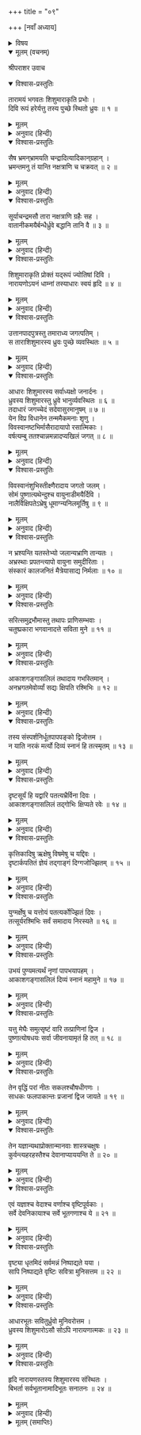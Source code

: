 +++
title = "०९"

+++
[नवाँ अध्याय]



<details><summary>विषय</summary>

ज्योतिश्चक्र और शिशुमारचक्र
</details>


<details open><summary>मूलम् (वचनम्)</summary>

श्रीपराशर उवाच
</details>

<details open><summary>विश्वास-प्रस्तुतिः</summary>

तारामयं भगवतः शिशुमाराकृति प्रभोः ।  
दिवि रूपं हरेर्यत्तु तस्य पुच्छे स्थितो ध्रुवः ॥ १ ॥
</details>

<details><summary>मूलम्</summary>

तारामयं भगवतः शिशुमाराकृति प्रभोः ।  
दिवि रूपं हरेर्यत्तु तस्य पुच्छे स्थितो ध्रुवः ॥ १ ॥
</details>

<details><summary>अनुवाद (हिन्दी)</summary>

श्रीपराशरजी बोले—आकाशमें भगवान‍् विष्णुका जो शिशुमार (गिरगिट अथवा गोधा)-के समान आकारवाला तारामय स्वरूप देखा जाता है, उसके पुच्छ-भागमें ध्रुव अवस्थित है ॥ १ ॥
</details>

<details open><summary>विश्वास-प्रस्तुतिः</summary>

सैष भ्रमन‍्भ्रामयति चन्द्रादित्यादिकान‍्ग्रहान् ।  
भ्रमन्तमनु तं यान्ति नक्षत्राणि च चक्रवत् ॥ २ ॥
</details>

<details><summary>मूलम्</summary>

सैष भ्रमन‍्भ्रामयति चन्द्रादित्यादिकान‍्ग्रहान् ।  
भ्रमन्तमनु तं यान्ति नक्षत्राणि च चक्रवत् ॥ २ ॥
</details>

<details><summary>अनुवाद (हिन्दी)</summary>

यह ध्रुव स्वयं घूमता हुआ चन्द्रमा और सूर्य आदि ग्रहोंको घुमाता है । उस भ्रमणशील ध्रुवके साथ नक्षत्रगण भी चक्रके समान घूमते रहते हैं ॥ २ ॥
</details>

<details open><summary>विश्वास-प्रस्तुतिः</summary>

सूर्याचन्द्रमसौ तारा नक्षत्राणि ग्रहैः सह ।  
वातानीकमयैर्बन्धैर्ध्रुवे बद्धानि तानि वै ॥ ३ ॥
</details>

<details><summary>मूलम्</summary>

सूर्याचन्द्रमसौ तारा नक्षत्राणि ग्रहैः सह ।  
वातानीकमयैर्बन्धैर्ध्रुवे बद्धानि तानि वै ॥ ३ ॥
</details>

<details><summary>अनुवाद (हिन्दी)</summary>

सूर्य, चन्द्रमा, तारे, नक्षत्र और अन्यान्य समस्त ग्रहगण वायु-मण्डलमयी डोरीसे ध्रुवके साथ बँधे हुए हैं ॥ ३ ॥
</details>

<details open><summary>विश्वास-प्रस्तुतिः</summary>

शिशुमाराकृति प्रोक्तं यद्‍रूपं ज्योतिषां दिवि ।  
नारायणोऽयनं धाम्नां तस्याधारः स्वयं हृदि ॥ ४ ॥
</details>

<details><summary>मूलम्</summary>

शिशुमाराकृति प्रोक्तं यद्‍रूपं ज्योतिषां दिवि ।  
नारायणोऽयनं धाम्नां तस्याधारः स्वयं हृदि ॥ ४ ॥
</details>

<details><summary>अनुवाद (हिन्दी)</summary>

मैंने तुमसे आकाशमें ग्रहगणके जिस शिशुमार-स्वरूपका वर्णन किया है, अनन्त तेजके आश्रय स्वयं भगवान‍् नारायण ही उसके हृदयस्थित आधार हैं ॥ ४ ॥
</details>

<details open><summary>विश्वास-प्रस्तुतिः</summary>

उत्तानपादपुत्रस्तु तमाराध्य जगत्पतिम् ।  
स ताराशिशुमारस्य ध्रुवः पुच्छे व्यवस्थितः ॥ ५ ॥
</details>

<details><summary>मूलम्</summary>

उत्तानपादपुत्रस्तु तमाराध्य जगत्पतिम् ।  
स ताराशिशुमारस्य ध्रुवः पुच्छे व्यवस्थितः ॥ ५ ॥
</details>

<details><summary>अनुवाद (हिन्दी)</summary>

उत्तानपादके पुत्र ध्रुवने उन जगत्पतिकी आराधना करके तारामय शिशुमारके पुच्छस्थानमें स्थिति प्राप्त की है ॥ ५ ॥
</details>

<details open><summary>विश्वास-प्रस्तुतिः</summary>

आधारः शिशुमारस्य सर्वाध्यक्षो जनार्दनः ।  
ध्रुवस्य शिशुमारस्तु ध्रुवे भानुर्व्यवस्थितः ॥ ६ ॥  
तदाधारं जगच्चेदं सदेवासुरमानुषम् ॥ ७ ॥  
येन विप्र विधानेन तन्ममैकमनाः शृणु ।  
विवस्वानष्टभिर्मासैरादायापो रसात्मिकाः ।  
वर्षत्यम्बु ततश्चान्नमन्नादप्यखिलं जगत् ॥ ८ ॥
</details>

<details><summary>मूलम्</summary>

आधारः शिशुमारस्य सर्वाध्यक्षो जनार्दनः ।  
ध्रुवस्य शिशुमारस्तु ध्रुवे भानुर्व्यवस्थितः ॥ ६ ॥  
तदाधारं जगच्चेदं सदेवासुरमानुषम् ॥ ७ ॥  
येन विप्र विधानेन तन्ममैकमनाः शृणु ।  
विवस्वानष्टभिर्मासैरादायापो रसात्मिकाः ।  
वर्षत्यम्बु ततश्चान्नमन्नादप्यखिलं जगत् ॥ ८ ॥
</details>

<details><summary>अनुवाद (हिन्दी)</summary>

शिशुमारके आधार सर्वेश्वर श्रीनारायण हैं, शिशुमार ध्रुवका आश्रय है और ध्रुवमें सूर्यदेव स्थित हैं तथा हे विप्र! जिस प्रकार देव, असुर और मनुष्यादिके सहित यह सम्पूर्ण जगत् सूर्यके आश्रित है, वह तुम एकाग्र होकर सुनो । सूर्य आठ मासतक अपनी किरणोंसे छः रसोंसे युक्त जलको ग्रहण करके उसे चार महीनोंमें बरसा देता है उससे अन्नकी उत्पत्ति होती है और अन्नहीसे सम्पूर्ण जगत् पोषित होता है ॥ ६—८ ॥
</details>

<details open><summary>विश्वास-प्रस्तुतिः</summary>

विवस्वानंशुभिस्तीक्ष्णैरादाय जगतो जलम् ।  
सोमं पुष्णात्यथेन्दुश्च वायुनाडीमयैर्दिवि ।  
नालैर्विक्षिपतेऽभ्रेषु धूमाग्न्यनिलमूर्तिषु ॥ ९ ॥
</details>

<details><summary>मूलम्</summary>

विवस्वानंशुभिस्तीक्ष्णैरादाय जगतो जलम् ।  
सोमं पुष्णात्यथेन्दुश्च वायुनाडीमयैर्दिवि ।  
नालैर्विक्षिपतेऽभ्रेषु धूमाग्न्यनिलमूर्तिषु ॥ ९ ॥
</details>

<details><summary>अनुवाद (हिन्दी)</summary>

सूर्य अपनी तीक्ष्ण रश्मियोंसे संसारका जल खींचकर उससे चन्द्रमाका पोषण करता है और चन्द्रमा आकाशमें वायुमयी नाड़ियोंके मार्गसे उसे धूम, अग्नि और वायुमय मेघोंमें पहुँचा देता है ॥ ९ ॥
</details>

<details open><summary>विश्वास-प्रस्तुतिः</summary>

न भ्रश्यन्ति यतस्तेभ्यो जलान्यभ्राणि तान्यतः ।  
अभ्रस्थाः प्रपतन्त्यापो वायुना समुदीरिताः ।  
संस्कारं कालजनितं मैत्रेयासाद्य निर्मलाः ॥ १० ॥
</details>

<details><summary>मूलम्</summary>

न भ्रश्यन्ति यतस्तेभ्यो जलान्यभ्राणि तान्यतः ।  
अभ्रस्थाः प्रपतन्त्यापो वायुना समुदीरिताः ।  
संस्कारं कालजनितं मैत्रेयासाद्य निर्मलाः ॥ १० ॥
</details>

<details><summary>अनुवाद (हिन्दी)</summary>

यह चन्द्रमाद्वारा प्राप्त जल मेघोंसे तुरन्त ही भ्रष्ट नहीं होता इसलिये ‘अभ्र’ कहलाता है । हे मैत्रेय! कालजनित संस्कारके प्राप्त होनेपर यह अभ्रस्थ जल निर्मल होकर वायुकी प्रेरणासे पृथिवीपर बरसने लगता है ॥ १० ॥
</details>

<details open><summary>विश्वास-प्रस्तुतिः</summary>

सरित्समुद्रभौमास्तु तथापः प्राणिसम्भवाः ।  
चतुष्प्रकारा भगवानादत्ते सविता मुने ॥ ११ ॥
</details>

<details><summary>मूलम्</summary>

सरित्समुद्रभौमास्तु तथापः प्राणिसम्भवाः ।  
चतुष्प्रकारा भगवानादत्ते सविता मुने ॥ ११ ॥
</details>

<details><summary>अनुवाद (हिन्दी)</summary>

हे मुने! भगवान‍् सूर्यदेव नदी, समुद्र, पृथिवी तथा प्राणियोंसे उत्पन्न—इन चार प्रकारके जलोंका आकर्षण करते हैं ॥ ११ ॥
</details>

<details open><summary>विश्वास-प्रस्तुतिः</summary>

आकाशगङ्गासलिलं तथादाय गभस्तिमान् ।  
अनभ्रगतमेवोर्व्यां सद्यः क्षिपति रश्मिभिः ॥ १२ ॥
</details>

<details><summary>मूलम्</summary>

आकाशगङ्गासलिलं तथादाय गभस्तिमान् ।  
अनभ्रगतमेवोर्व्यां सद्यः क्षिपति रश्मिभिः ॥ १२ ॥
</details>

<details><summary>अनुवाद (हिन्दी)</summary>

तथा आकाशगंगाके जलको ग्रहण करके वे उसे बिना मेघादिके अपनी किरणोंसे ही तुरन्त पृथिवीपर बरसा देते हैं ॥ १२ ॥
</details>

<details open><summary>विश्वास-प्रस्तुतिः</summary>

तस्य संस्पर्शनिर्धूतपापपङ्को द्विजोत्तम ।  
न याति नरकं मर्त्यो दिव्यं स्नानं हि तत्स्मृतम् ॥ १३ ॥
</details>

<details><summary>मूलम्</summary>

तस्य संस्पर्शनिर्धूतपापपङ्को द्विजोत्तम ।  
न याति नरकं मर्त्यो दिव्यं स्नानं हि तत्स्मृतम् ॥ १३ ॥
</details>

<details><summary>अनुवाद (हिन्दी)</summary>

हे द्विजोत्तम! उसके स्पर्शमात्रसे पाप-पंकके धुल जानेसे मनुष्य नरकमें नहीं जाता । अतः वह दिव्य-स्नान कहलाता है ॥ १३ ॥
</details>

<details open><summary>विश्वास-प्रस्तुतिः</summary>

दृष्टसूर्यं हि यद्वारि पतत्यभ्रैर्विना दिवः ।  
आकाशगङ्गासलिलं तद‍्गोभिः क्षिप्यते रवेः ॥ १४ ॥
</details>

<details><summary>मूलम्</summary>

दृष्टसूर्यं हि यद्वारि पतत्यभ्रैर्विना दिवः ।  
आकाशगङ्गासलिलं तद‍्गोभिः क्षिप्यते रवेः ॥ १४ ॥
</details>

<details><summary>अनुवाद (हिन्दी)</summary>

सूर्यके दिखलायी देते हुए, बिना मेघोंके ही जो जल बरसता है वह सूर्यकी किरणोंद्वारा बरसाया हुआ आकाशगंगाका ही जल होता है ॥ १४ ॥
</details>

<details open><summary>विश्वास-प्रस्तुतिः</summary>

कृत्तिकादिषु ऋक्षेषु विषमेषु च यद्दिवः ।  
दृष्टार्कपतितं ज्ञेयं तद‍्गाङ्गं दिग्गजोज्झितम् ॥ १५ ॥
</details>

<details><summary>मूलम्</summary>

कृत्तिकादिषु ऋक्षेषु विषमेषु च यद्दिवः ।  
दृष्टार्कपतितं ज्ञेयं तद‍्गाङ्गं दिग्गजोज्झितम् ॥ १५ ॥
</details>

<details><summary>अनुवाद (हिन्दी)</summary>

कृत्तिका आदि विषम (अयुग्म) नक्षत्रोंमें जो जल सूर्यके प्रकाशित रहते हुए बरसता है उसे दिग्गजोंद्वारा बरसाया हुआ आकाशगंगाका जल समझना चाहिये ॥ १५ ॥
</details>

<details open><summary>विश्वास-प्रस्तुतिः</summary>

युग्मर्क्षेषु च यत्तोयं पतत्यर्कोज्झितं दिवः ।  
तत्सूर्यरश्मिभिः सर्वं समादाय निरस्यते ॥ १६ ॥
</details>

<details><summary>मूलम्</summary>

युग्मर्क्षेषु च यत्तोयं पतत्यर्कोज्झितं दिवः ।  
तत्सूर्यरश्मिभिः सर्वं समादाय निरस्यते ॥ १६ ॥
</details>

<details><summary>अनुवाद (हिन्दी)</summary>

[रोहिणी और आर्द्रा आदि] सम संख्यावाले नक्षत्रोंमें जिस जलको सूर्य बरसाता है वह सूर्यरश्मियोंद्वारा [आकाशगंगासे] ग्रहण करके ही बरसाया जाता है ॥ १६ ॥
</details>

<details open><summary>विश्वास-प्रस्तुतिः</summary>

उभयं पुण्यमत्यर्थं नृणां पापभयापहम् ।  
आकाशगङ्गासलिलं दिव्यं स्नानं महामुने ॥ १७ ॥
</details>

<details><summary>मूलम्</summary>

उभयं पुण्यमत्यर्थं नृणां पापभयापहम् ।  
आकाशगङ्गासलिलं दिव्यं स्नानं महामुने ॥ १७ ॥
</details>

<details><summary>अनुवाद (हिन्दी)</summary>

हे महामुने! आकाशगंगाके ये [सम तथा विषम नक्षत्रोंमें बरसनेवाले ] दोनों प्रकारके जलमय दिव्य स्नान अत्यन्त पवित्र और मनुष्योंके पाप-भयको दूर करनेवाले हैं ॥ १७ ॥
</details>

<details open><summary>विश्वास-प्रस्तुतिः</summary>

यत्तु मेघैः समुत्सृष्टं वारि तत्प्राणिनां द्विज ।  
पुष्णात्योषधयः सर्वा जीवनायामृतं हि तत् ॥ १८ ॥
</details>

<details><summary>मूलम्</summary>

यत्तु मेघैः समुत्सृष्टं वारि तत्प्राणिनां द्विज ।  
पुष्णात्योषधयः सर्वा जीवनायामृतं हि तत् ॥ १८ ॥
</details>

<details><summary>अनुवाद (हिन्दी)</summary>

हे द्विज! जो जल मेघोंद्वारा बरसाया जाता है वह प्राणियोंके जीवनके लिये अमृतरूप होता है और ओषधियोंका पोषण करता है ॥ १८ ॥
</details>

<details open><summary>विश्वास-प्रस्तुतिः</summary>

तेन वृद्धिं परां नीतः सकलश्चौषधीगणः ।  
साधकः फलपाकान्तः प्रजानां द्विज जायते ॥ १९ ॥
</details>

<details><summary>मूलम्</summary>

तेन वृद्धिं परां नीतः सकलश्चौषधीगणः ।  
साधकः फलपाकान्तः प्रजानां द्विज जायते ॥ १९ ॥
</details>

<details><summary>अनुवाद (हिन्दी)</summary>

हे विप्र! उस वृष्टिके जलसे परम वृद्धिको प्राप्त होकर समस्त ओषधियाँ और फल पकनेपर सूख जानेवाले [गोधूम, यव आदि अन्न] प्रजावर्गके [शरीरकी उत्पत्ति एवं पोषण आदिके] साधक होते हैं ॥ १९ ॥
</details>

<details open><summary>विश्वास-प्रस्तुतिः</summary>

तेन यज्ञान्यथाप्रोक्तान्मानवाः शास्त्रचक्षुषः ।  
कुर्वन्त्यहरहस्तैश्च देवानाप्याययन्ति ते ॥ २० ॥
</details>

<details><summary>मूलम्</summary>

तेन यज्ञान्यथाप्रोक्तान्मानवाः शास्त्रचक्षुषः ।  
कुर्वन्त्यहरहस्तैश्च देवानाप्याययन्ति ते ॥ २० ॥
</details>

<details><summary>अनुवाद (हिन्दी)</summary>

उनके द्वारा शास्त्रविद् मनीषिगण नित्यप्रति यथाविधि यज्ञानुष्ठान करके देवताओंको सन्तुष्ट करते हैं ॥ २० ॥
</details>

<details open><summary>विश्वास-प्रस्तुतिः</summary>

एवं यज्ञाश्च वेदाश्च वर्णाश्च वृष्टिपूर्वकाः ।  
सर्वे देवनिकायाश्च सर्वे भूतगणाश्च ये ॥ २१ ॥
</details>

<details><summary>मूलम्</summary>

एवं यज्ञाश्च वेदाश्च वर्णाश्च वृष्टिपूर्वकाः ।  
सर्वे देवनिकायाश्च सर्वे भूतगणाश्च ये ॥ २१ ॥
</details>

<details><summary>अनुवाद (हिन्दी)</summary>

इस प्रकार सम्पूर्ण यज्ञ, वेद, ब्राह्मणादि वर्ण, समस्त देवसमूह और प्राणिगण वृष्टिके ही आश्रित हैं ॥ २१ ॥
</details>

<details open><summary>विश्वास-प्रस्तुतिः</summary>

वृष्ट्या धृतमिदं सर्वमन्नं निष्पाद्यते यया ।  
सापि निष्पाद्यते वृष्टिः सवित्रा मुनिसत्तम ॥ २२ ॥
</details>

<details><summary>मूलम्</summary>

वृष्ट्या धृतमिदं सर्वमन्नं निष्पाद्यते यया ।  
सापि निष्पाद्यते वृष्टिः सवित्रा मुनिसत्तम ॥ २२ ॥
</details>

<details><summary>अनुवाद (हिन्दी)</summary>

हे मुनिश्रेष्ठ! अन्नको उत्पन्न करनेवाली वृष्टि ही इन सबको धारण करती है तथा उस वृष्टिकी उत्पत्ति सूर्यसे होती है ॥ २२ ॥
</details>

<details open><summary>विश्वास-प्रस्तुतिः</summary>

आधारभूतः सवितुर्ध्रुवो मुनिवरोत्तम ।  
ध्रुवस्य शिशुमारोऽसौ सोऽपि नारायणात्मकः ॥ २३ ॥
</details>

<details><summary>मूलम्</summary>

आधारभूतः सवितुर्ध्रुवो मुनिवरोत्तम ।  
ध्रुवस्य शिशुमारोऽसौ सोऽपि नारायणात्मकः ॥ २३ ॥
</details>

<details><summary>अनुवाद (हिन्दी)</summary>

हे मुनिवरोत्तम! सूर्यका आधार ध्रुव है, ध्रुवका शिशुमार है तथा शिशुमारके आश्रय श्रीनारायण हैं ॥ २३ ॥
</details>

<details open><summary>विश्वास-प्रस्तुतिः</summary>

हृदि नारायणस्तस्य शिशुमारस्य संस्थितः ।  
बिभर्ता सर्वभूतानामादिभूतः सनातनः ॥ २४ ॥
</details>

<details><summary>मूलम्</summary>

हृदि नारायणस्तस्य शिशुमारस्य संस्थितः ।  
बिभर्ता सर्वभूतानामादिभूतः सनातनः ॥ २४ ॥
</details>

<details><summary>अनुवाद (हिन्दी)</summary>

उस शिशुमारके हृदयमें श्रीनारायण स्थित हैं जो समस्त प्राणियोंके पालनकर्ता तथा आदिभूत सनातनपुरुष हैं ॥ २४ ॥
</details>

<details><summary>मूलम् (समाप्तिः)</summary>

इति श्रीविष्णुपुराणे द्वितीयेंऽशे नवमोऽध्यायः ॥ ९ ॥
</details>
